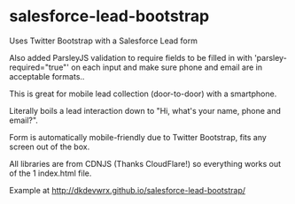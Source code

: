 # salesforce-lead-bootstrap
Uses Twitter Bootstrap with a Salesforce Lead form

Also added ParsleyJS validation to require fields to be filled in with 'parsley-required="true"' on each input and make sure phone and email are in acceptable formats..

This is great for mobile lead collection (door-to-door) with a smartphone.

Literally boils a lead interaction down to "Hi, what's your name, phone and email?".

Form is automatically mobile-friendly due to Twitter Bootstrap, fits any screen out of the box.

All libraries are from CDNJS (Thanks CloudFlare!) so everything works out of the 1 index.html file.

Example at http://dkdevwrx.github.io/salesforce-lead-bootstrap/
